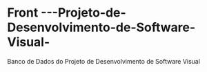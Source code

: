 # Front ---Projeto-de-Desenvolvimento-de-Software-Visual-
Banco de Dados do Projeto de Desenvolvimento de Software Visual 

